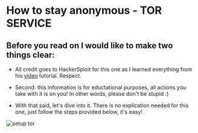 # How to stay anonymous - TOR SERVICE

## Before you read on I would like to make two things clear:

* All credit goes to HackerSploit for this one as I learned everything from his [video](https://youtu.be/NN9fQwiomAU) tutorial. Respect.

* Second: this information is for eductational purposes, all actions you take with it is on you! In other words,
please don't be stupid :)

* With that said, let's dive into it. There is no explication needed for this one, just follow the steps provided below, it's easy!

![setup tor](/images/0_install_tor_service.png)
